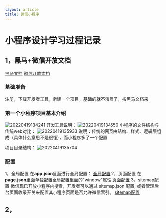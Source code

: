 ```yaml
---
layout: article
title: 微信小程序
---
```

# 小程序设计学习过程记录
## 1，黑马+微信开放文档
[黑马文档](https://www.pianshen.com/article/24381246520/)
[微信开放文档](https://developers.weixin.qq.com/miniprogram/dev/framework/)
### 基础准备
注册，下载开发者工具，新建一个项目，基础的就不演示了，按黑马文档来
### 第一个小程序项目基本介绍
![20220419134241](https://cdn.jsdelivr.net/gh/ZhangXingYES/picture@main/picture/blog_picture/20220419134241.png)
开发工具说明：
![20220419134550](https://cdn.jsdelivr.net/gh/ZhangXingYES/picture@main/picture/blog_picture/20220419134550.png)
小程序的文件结构与传统web对比：
![20220419135933](https://cdn.jsdelivr.net/gh/ZhangXingYES/picture@main/picture/blog_picture/20220419135933.png)
说明：传统的网页由结构、样式、逻辑层组成（具体什么意思不是很懂），而小程序多了一个配置

项目目录结构：
![20220419135704](https://cdn.jsdelivr.net/gh/ZhangXingYES/picture@main/picture/blog_picture/20220419135704.png)

### 配置
1，全局配置
在**app.json**里面进行全局配置：
[全局配置](https://developers.weixin.qq.com/miniprogram/dev/reference/configuration/app.html)
2，页面配置
在**page.json**里面单独配置全局配置里面的"window"属性
[页面配置](https://developers.weixin.qq.com/miniprogram/dev/reference/configuration/page.html)
3，sitemap配置
微信现已开放小程序内搜索，开发者可以通过 sitemap.json 配置,
或者管理后台页面收录开关来配置其小程序页面是否允许微信索引。
[sitemap配置](https://developers.weixin.qq.com/miniprogram/dev/reference/configuration/sitemap.html)

## 2，